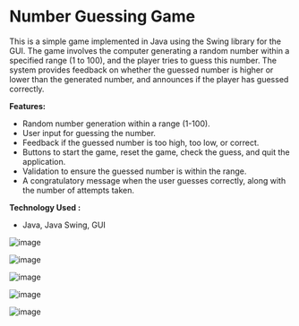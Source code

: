# Number Guessing Game 

This is a simple game implemented in Java using the Swing library for the GUI. The game involves the computer generating a random number within a specified range (1 to 100), and the player tries to guess this number. The system provides feedback on whether the guessed number is higher or lower than the generated number, and announces if the player has guessed correctly.

**Features:** 
- Random number generation within a range (1-100).
- User input for guessing the number.
- Feedback if the guessed number is too high, too low, or correct.
- Buttons to start the game, reset the game, check the guess, and quit the application.
- Validation to ensure the guessed number is within the range.
- A congratulatory message when the user guesses correctly, along with the number of attempts taken.

**Technology Used :**
- Java, Java Swing, GUI

![image](https://github.com/palakpartani05/Number_Guessing_game/assets/139770730/ca723584-af69-4c16-8570-7785ccf1fd84)

![image](https://github.com/palakpartani05/Number_Guessing_game/assets/139770730/eab5b9d4-7c45-4fe5-9df2-5f692a85ec25)

![image](https://github.com/palakpartani05/Number_Guessing_game/assets/139770730/d49da2c4-513b-45e2-a633-fadd4bd7cdae)

![image](https://github.com/palakpartani05/Number_Guessing_game/assets/139770730/da6f3226-e943-4f3c-b68d-452f66302667)

![image](https://github.com/palakpartani05/Number_Guessing_game/assets/139770730/72c23c3d-ef65-42bc-b28a-a30b82866f16)
